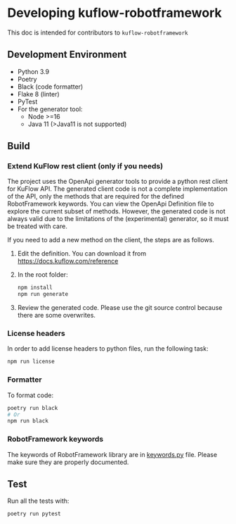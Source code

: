 # Developing kuflow-robotframework

This doc is intended for contributors to `kuflow-robotframework`

## Development Environment

* Python 3.9
* Poetry
* Black (code formatter)
* Flake 8 (linter)
* PyTest
* For the generator tool:
  * Node >=16
  * Java 11 (>Java11 is not supported)

## Build

### Extend KuFlow rest client (only if you needs)

The project uses the OpenApi generator tools to provide a python rest client for KuFlow API. The generated client code is not a complete implementation of the API, only the methods that are required for the defined RobotFramework keywords. You can view the OpenApi Definition file to explore the current subset of methods. However, the generated code is not always valid due to the limitations of the (experimental) generator, so it must be treated with care.

If you need to add a new method on the client, the steps are as follows.

1. Edit the definition. You can download it from https://docs.kuflow.com/reference 

2. In the root folder:
    ```bash
    npm install
    npm run generate
    ```
    
3. Review the generated code. Please use the git source control because there are some overwrites.

### License headers

In order to add license headers to python files, run the following task:

```bash
npm run license
```

### Formatter

To format code:

```bash
poetry run black
# Or
npm run black
```

### RobotFramework keywords

The keywords of RobotFramework library are in [keywords.py](src/KuFlow/keywords.py) file. Please make sure they are properly documented.



## Test

Run all the tests with:

```bash
poetry run pytest
```
